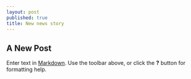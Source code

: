 ```yaml
---
layout: post
published: true
title: New news story
---
```

## A New Post

Enter text in [Markdown](http://daringfireball.net/projects/markdown/). Use the toolbar above, or click the **?** button for formatting help.
